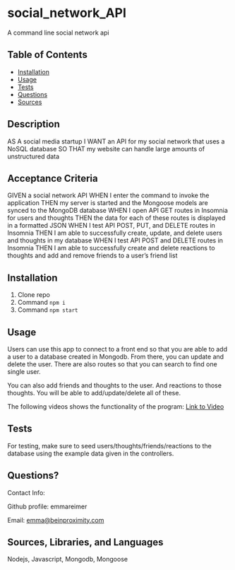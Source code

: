 # social_network_API
A command line social network api

## Table of Contents
- [Installation](#installation)
- [Usage](#usage)
- [Tests](#tests)
- [Questions](#questions)
- [Sources](#sources)

## Description
AS A social media startup
I WANT an API for my social network that uses a NoSQL database
SO THAT my website can handle large amounts of unstructured data

## Acceptance Criteria
GIVEN a social network API
WHEN I enter the command to invoke the application
THEN my server is started and the Mongoose models are synced to the MongoDB database
WHEN I open API GET routes in Insomnia for users and thoughts
THEN the data for each of these routes is displayed in a formatted JSON
WHEN I test API POST, PUT, and DELETE routes in Insomnia
THEN I am able to successfully create, update, and delete users and thoughts in my database
WHEN I test API POST and DELETE routes in Insomnia
THEN I am able to successfully create and delete reactions to thoughts and add and remove friends to a user’s friend list

## Installation
1. Clone repo
2. Command `npm i`
5. Command `npm start`

## Usage
Users can use this app to connect to a front end so that you are able to add a user to a database created in Mongodb. From there, you can update and delete the user. There are also routes so that you can search to find one single user.

You can also add friends and thoughts to the user. And reactions to those thoughts. You will be able to add/update/delete all of these.

The following videos shows the functionality of the program:
[Link to Video]( https://drive.google.com/file/d/1_JWMpokIuzr6DFy_N3NG2NWTExsb1MPk/view)

## Tests
For testing, make sure to seed users/thoughts/friends/reactions to the database using the example data given in the controllers.

## Questions?

Contact Info:

Github profile: emmareimer

Email: emma@beinproximity.com

## Sources, Libraries, and Languages
Nodejs, Javascript, Mongodb, Mongoose
